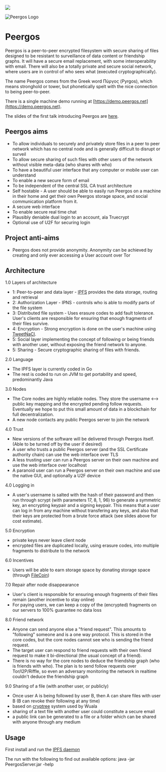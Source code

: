 <img src="https://teamcity.jetbrains.com/app/rest/builds/buildType:(id:OpenSourceProjects_Peergos_Build)/statusIcon"></a>

![Peergos Logo](https://raw.githubusercontent.com/ianopolous/Peergos/gh-pages/images/PeergosLogo.png)

Peergos
========

Peergos is a peer-to-peer encrypted filesystem with secure sharing of files designed to be resistant to surveillance of data content or friendship graphs. It will have a secure email replacement, with some interoperability with email. There will also be a totally private and secure social network, where users are in control of who sees what (executed cryptographically).

The name Peergos comes from the Greek word Πύργος (Pyrgos), which means stronghold or tower, but phonetically spelt with the nice connection to being peer-to-peer. 

There is a single machine demo running at [https://demo.peergos.net](https://demo.peergos.net). 

The slides of the first talk introducing Peergos are [here](https://speakerdeck.com/ianopolous/introducing-peergos).

Peergos aims
------------
 - To allow individuals to securely and privately store files in a peer to peer network which has no central node and is generally difficult to disrupt or surveil
 - To allow secure sharing of such files with other users of the network without visible meta-data (who shares with who)
 - To have a beautiful user interface that any computer or mobile user can understand
 - To enable a new secure form of email
 - To be independent of the central SSL CA trust architecture
 - Self hostable - A user should be able to easily run Peergos on a machine in their home and get their own Peergos storage space, and social communication platform from it. 
 - A secure web interface
 - To enable secure real time chat
 - Plausibly deniable dual login to an account, ala Truecrypt
 - Optional use of U2F for securing login

Project anti-aims
-----------------
 - Peergos does not provide anonymity. Anonymity can be achieved by creating and only ever accessing a User account over Tor

Architecture
------------
1.0 Layers of architecture
 - 1: Peer-to-peer and data layer - [IPFS](https://ipfs.io) provides the data storage, routing and retrieval
 - 2: Authorization Layer - IPNS - controls who is able to modify parts of the file system
 - 3: Distributed file system - Uses erasure codes to add fault tolerance. User's clients are responsible for ensuring that enough fragments of their files survive. 
 - 4: Encryption - Strong encryption is done on the user's machine using [TweetNaCl](http://tweetnacl.cr.yp.to/). 
 - 5: Social layer implementing the concept of following or being friends with another user, without exposing the friend network to anyone.
 - 5: Sharing - Secure cryptographic sharing of files with friends.

2.0 Language
 - The IPFS layer is currently coded in Go
 - The rest is coded to run on JVM to get portability and speed, predominantly Java

3.0 Nodes
 - The Core nodes are highly reliable nodes. They store the username <--> public key mapping and the encrypted pending follow requests. Eventually we hope to put this small amount of data in a blockchain for full decentralization.
 - A new node contacts any public Peergos server to join the network

4.0 Trust
 - New versions of the software will be delivered through Peergos itself. (Able to be turned off by the user if desired)
 - A user who trusts a public Peergos server (and the SSL Certificate authority chain) can use the web interface over TLS
 - A less trusting user can run a Peergos server on their own machine and use the web interface over localhost
 - A paranoid user can run a Peergos server on their own machine and use the native GUI, and optionally a U2F device

4.0 Logging in
 - A user's username is salted with the hash of their password and then run through scrypt (with parameters 17, 8, 1, 96) to generate a symmetric key, an encrypting keypair and a signing keypair. This means that a user can log in from any machine without transfering any keys, and also that their keys are protected from a brute force attack (see slides above for cost estimate).

5.0 Encryption
 - private keys never leave client node
 - encrypted files are duplicated locally, using erasure codes, into multiple fragments to distribute to the network

6.0 Incentives
 - Users will be able to earn storage space by donating storage space (through [FileCoin](http://filecoin.io/))

7.0 Repair after node disappearance
 - User's client is responsible for ensuring enough fragments of their files remain (another incentive to stay online)
 - For paying users, we can keep a copy of the (encrypted) fragments on our servers to 100% guarantee no data loss

8.0 Friend network
 - Anyone can send anyone else a "friend request". This amounts to "following" someone and is a one way protocol. This is stored in the core codes, but the core nodes cannot see who is sending the friend request. 
 - The target user can respond to friend requests with their own friend request to make it bi-directional (the usual concept of a friend). 
 - There is no way for the core nodes to deduce the friendship graph (who is friends with who). The plan is to send follow requests over Tor/I2P/Riffle, so even an adversary monitoring the network in realtime couldn't deduce the friendship graph

9.0 Sharing of a file (with another user, or publicly)
 - Once user A is being followed by user B, then A can share files with user B (B can revoke their following at any time)
 - based on [cryptree](https://raw.githubusercontent.com/ianopolous/Peergos/master/papers/wuala-cryptree.pdf) system used by Wuala
 - sharing of a text file with another user could constitute a secure email
 - a public link can be generated to a file or a folder which can be shared with anyone through any medium

Usage
-----
First install and run the [IPFS daemon](https://ipfs.io/docs/install/)

The run with the following to find out available options:
java -jar PeergosServer.jar -help
